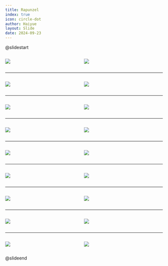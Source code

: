 ```yaml
---
title: Rapunzel
index: true
icon: circle-dot
author: Haiyue
layout: Slide
date: 2024-09-23
---
```

 
@slidestart

<div style="display:flex">
<div style="flex:1">

![](https://raw.githubusercontent.com/yclord/reading/refs/heads/master/english/Level-K/Rapunzel/001.webp)
</div>
<div style="flex:1">

![](https://raw.githubusercontent.com/yclord/reading/refs/heads/master/english/Level-K/Rapunzel/002.webp)
</div>
</div>

---

<div style="display:flex">
<div style="flex:1">

![](https://raw.githubusercontent.com/yclord/reading/refs/heads/master/english/Level-K/Rapunzel/003.webp)
</div>
<div style="flex:1">

![](https://raw.githubusercontent.com/yclord/reading/refs/heads/master/english/Level-K/Rapunzel/004.webp)
</div>
</div>

---

<div style="display:flex">
<div style="flex:1">

![](https://raw.githubusercontent.com/yclord/reading/refs/heads/master/english/Level-K/Rapunzel/005.webp)
</div>
<div style="flex:1">

![](https://raw.githubusercontent.com/yclord/reading/refs/heads/master/english/Level-K/Rapunzel/006.webp)
</div>
</div>

---

<div style="display:flex">
<div style="flex:1">

![](https://raw.githubusercontent.com/yclord/reading/refs/heads/master/english/Level-K/Rapunzel/007.webp)
</div>
<div style="flex:1">

![](https://raw.githubusercontent.com/yclord/reading/refs/heads/master/english/Level-K/Rapunzel/008.webp)
</div>
</div>

---

<div style="display:flex">
<div style="flex:1">

![](https://raw.githubusercontent.com/yclord/reading/refs/heads/master/english/Level-K/Rapunzel/009.webp)
</div>
<div style="flex:1">

![](https://raw.githubusercontent.com/yclord/reading/refs/heads/master/english/Level-K/Rapunzel/010.webp)
</div>
</div>

---

<div style="display:flex">
<div style="flex:1">

![](https://raw.githubusercontent.com/yclord/reading/refs/heads/master/english/Level-K/Rapunzel/011.webp)
</div>
<div style="flex:1">

![](https://raw.githubusercontent.com/yclord/reading/refs/heads/master/english/Level-K/Rapunzel/012.webp)
</div>
</div>

---

<div style="display:flex">
<div style="flex:1">

![](https://raw.githubusercontent.com/yclord/reading/refs/heads/master/english/Level-K/Rapunzel/013.webp)
</div>
<div style="flex:1">

![](https://raw.githubusercontent.com/yclord/reading/refs/heads/master/english/Level-K/Rapunzel/014.webp)
</div>
</div>

---

<div style="display:flex">
<div style="flex:1">

![](https://raw.githubusercontent.com/yclord/reading/refs/heads/master/english/Level-K/Rapunzel/015.webp)
</div>
<div style="flex:1">

![](https://raw.githubusercontent.com/yclord/reading/refs/heads/master/english/Level-K/Rapunzel/016.webp)
</div>
</div>

---

<div style="display:flex">
<div style="flex:1">

![](https://raw.githubusercontent.com/yclord/reading/refs/heads/master/english/Level-K/Rapunzel/017.webp)
</div>
<div style="flex:1">

![](https://raw.githubusercontent.com/yclord/reading/refs/heads/master/english/Level-K/Rapunzel/018.webp)
</div>
</div>

@slideend
